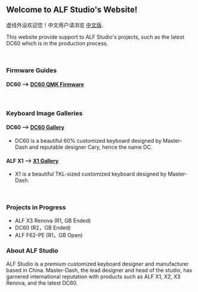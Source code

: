 ## Welcome to ALF Studio's Website! 

虚线外设欢迎您！中文用户请浏览 [中文版](/doc/chinese_site.md).

This website provide support to ALF Studio's projects, such as the latest DC60 which is in the production process. 

<br>

### Firmware Guides
#### DC60 --> [DC60 QMK Firmware](/doc/dc60_firmware.md)

<br>



### Keyboard Image Galleries

#### DC60 --> [DC60 Gallery](/doc/dc60_gallery.md)
* DC60 is a beautiful 60% customized keyboard designed by Master-Dash and reputable designer Cary, hence the name DC. 

#### ALF X1 --> [X1 Gallery](/doc/x1_gallery.md)
* X1 is a beautiful TKL-sized customized keyboard designed by Master-Dash. 

<br>

### Projects in Progress

* ALF X3 Renova (R1, GB Ended)
* DC60 (R2，GB Ended)
* ALF F62-PE (R1，GB Open)

### About ALF Studio

ALF Studio is a premium customized keyboard designer and manufacturer based in China. Master-Dash, the lead designer and head of the studio, has garnered international reputation with products such as ALF X1, X2, X3 Renova, and the latest DC60.
